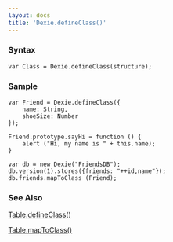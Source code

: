 ```yaml
---
layout: docs
title: 'Dexie.defineClass()'
---
```


### Syntax

    var Class = Dexie.defineClass(structure);

### Sample

    var Friend = Dexie.defineClass({
        name: String,
        shoeSize: Number
    });

    Friend.prototype.sayHi = function () {
        alert ("Hi, my name is " + this.name);
    }

    var db = new Dexie("FriendsDB");
    db.version(1).stores({friends: "++id,name"});
    db.friends.mapToClass (Friend);


### See Also

[Table.defineClass()](Table.defineClass())

[Table.mapToClass()](Table.mapToClass())

